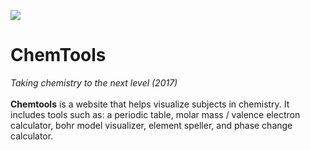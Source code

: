 <img src="https://sweepkey.net/res/chemtools.png"></img>
# ChemTools
<i>Taking chemistry to the next level (2017)</i>
<br><br>
<b>Chemtools</b> is a website that helps visualize subjects in chemistry. It includes tools such as: a periodic table, molar mass / valence electron calculator, bohr model visualizer, element speller, and phase change calculator.
				
